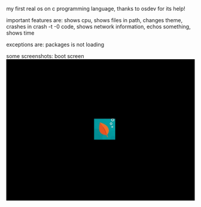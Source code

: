my first real os on c programming language, thanks to osdev for its help!

important features are:
shows cpu,
shows files in path,
changes theme,
crashes in crash -t -0 code,
shows network information,
echos something,
shows time

exceptions are: packages is not loading

some screenshots:
boot screen
![Logo](https://github.com/ataberk320/my-mini-os/blob/main/bandicam%202025-07-13%2018-30-23-434.jpg)

